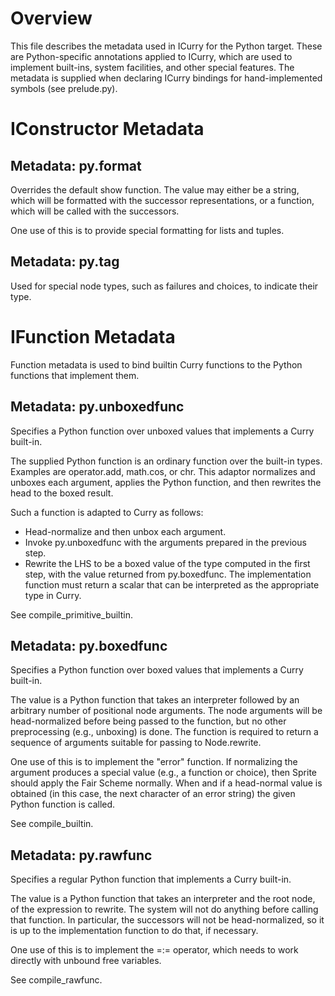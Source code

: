 Overview
========
This file describes the metadata used in ICurry for the Python target.  These
are Python-specific annotations applied to ICurry, which are used to implement
built-ins, system facilities, and other special features.  The metadata is
supplied when declaring ICurry bindings for hand-implemented symbols (see
prelude.py).



IConstructor Metadata
=====================

Metadata: py.format
-------------------
Overrides the default show function.  The value may either be a string, which
will be formatted with the successor representations, or a function, which will
be called with the successors.

One use of this is to provide special formatting for lists and tuples.


Metadata: py.tag
----------------
Used for special node types, such as failures and choices, to indicate their
type.



IFunction Metadata
==================

Function metadata is used to bind builtin Curry functions to the Python
functions that implement them.


Metadata: py.unboxedfunc
------------------------
Specifies a Python function over unboxed values that implements a Curry
built-in.

The supplied Python function is an ordinary function over the built-in types.
Examples are operator.add, math.cos, or chr.  This adaptor normalizes and
unboxes each argument, applies the Python function, and then rewrites the head
to the boxed result.

Such a function is adapted to Curry as follows:

  - Head-normalize and then unbox each argument.
  - Invoke py.unboxedfunc with the arguments prepared in the previous step.
  - Rewrite the LHS to be a boxed value of the type computed in the first
    step, with the value returned from py.boxedfunc.  The implementation function
    must return a scalar that can be interpreted as the appropriate type in
    Curry.

See compile_primitive_builtin.


Metadata: py.boxedfunc
----------------------
Specifies a Python function over boxed values that implements a Curry
built-in.

The value is a Python function that takes an interpreter followed by an
arbitrary number of positional node arguments.  The node arguments will be
head-normalized before being passed to the function, but no other preprocessing
(e.g., unboxing) is done.  The function is required to return a sequence of
arguments suitable for passing to Node.rewrite.

One use of this is to implement the "error" function.  If normalizing the
argument produces a special value (e.g., a function or choice), then Sprite
should apply the Fair Scheme normally.  When and if a head-normal value is
obtained (in this case, the next character of an error string) the given Python
function is called.

See compile_builtin.


Metadata: py.rawfunc
--------------------
Specifies a regular Python function that implements a Curry built-in.

The value is a Python function that takes an interpreter and the root node, of
the expression to rewrite.  The system will not do anything before calling that
function.  In particular, the successors will not be head-normalized, so it is
up to the implementation function to do that, if necessary.  

One use of this is to implement the =:= operator, which needs to work directly
with unbound free variables.

See compile_rawfunc.

